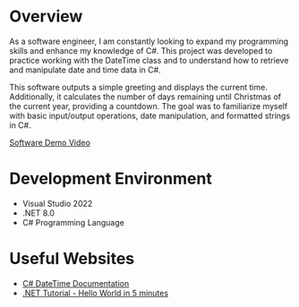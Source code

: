 # Overview

As a software engineer, I am constantly looking to expand my programming skills and enhance my knowledge of C#. This project was developed to practice working with the DateTime class and to understand how to retrieve and manipulate date and time data in C#.

This software outputs a simple greeting and displays the current time. Additionally, it calculates the number of days remaining until Christmas of the current year, providing a countdown. The goal was to familiarize myself with basic input/output operations, date manipulation, and formatted strings in C#.

[Software Demo Video](https://youtu.be/D-VO0Y8_w6c)

# Development Environment

* Visual Studio 2022
* .NET 8.0
* C# Programming Language

# Useful Websites

* [C# DateTime Documentation](https://learn.microsoft.com/en-us/dotnet/api/system.datetime?view=net-8.0)
* [.NET Tutorial - Hello World in 5 minutes](https://dotnet.microsoft.com/en-us/learn/dotnet/hello-world-tutorial/intro)

